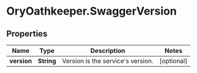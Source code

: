 # OryOathkeeper.SwaggerVersion

## Properties

| Name        | Type       | Description                           | Notes      |
| ----------- | ---------- | ------------------------------------- | ---------- |
| **version** | **String** | Version is the service&#39;s version. | [optional] |
